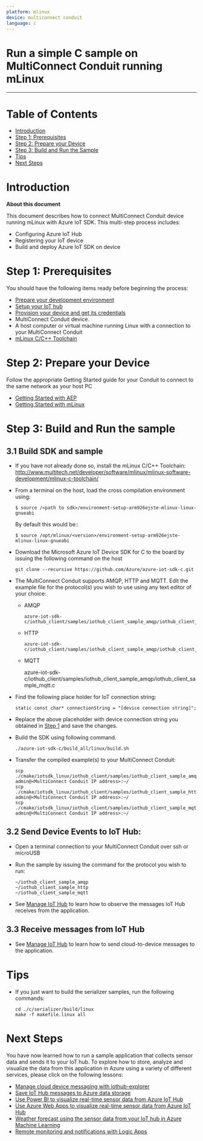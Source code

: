 ```yaml
---
platform: mlinux
device: multiconnect conduit
language: c
---
```


Run a simple C sample on MultiConnect Conduit running mLinux
===
---

# Table of Contents

-   [Introduction](#Introduction)
-   [Step 1: Prerequisites](#Prerequisites)
-   [Step 2: Prepare your Device](#PrepareDevice)
-   [Step 3: Build and Run the Sample](#Build)
-   [Tips](#tips)
-   [Next Steps](#NextSteps)

<a name="Introduction"></a>
# Introduction

**About this document**

This document describes how to connect MultiConnect Conduit device running mLinux with Azure IoT SDK. This multi-step process includes:
-   Configuring Azure IoT Hub
-   Registering your IoT device
-   Build and deploy Azure IoT SDK on device

<a name="Prerequisites"></a>
# Step 1: Prerequisites

You should have the following items ready before beginning the process:

-   [Prepare your development environment][setup-devbox-linux]
-   [Setup your IoT hub][lnk-setup-iot-hub]
-   [Provision your device and get its credentials][lnk-manage-iot-hub]
-   MultiConnect Conduit device.
-   A host computer or virtual machine running Linux with a connection to your MultiConnect Conduit
-   [mLinux C/C++ Toolchain][lnk-mlinux-toolchain]

<a name="PrepareDevice"></a>
# Step 2: Prepare your Device

Follow the appropriate Getting Started guide for your Conduit to connect to the same network as your host PC
-   [Getting Started with AEP][lnk-aep]
-   [Getting Started with mLinux][lnk-mlinux]

<a name="Build"></a>
# Step 3: Build and Run the sample

<a name="Load"></a>
## 3.1 Build SDK and sample

-   If you have not already done so, install the mLinux C/C++ Toolchain: <http://www.multitech.net/developer/software/mlinux/mlinux-software-development/mlinux-c-toolchain/>
-   From a terminal on the host, load the cross compilation environment using:

        $ source /<path to sdk>/environment-setup-arm926ejste-mlinux-linux-gnueabi
	
    By default this would be::
		
        $ source /opt/mlinux/<version>/environment-setup-arm926ejste-mlinux-linux-gnueabi
		
-   Download the Microsoft Azure IoT Device SDK for C to the board by issuing the following command on the host

        git clone --recursive https://github.com/Azure/azure-iot-sdk-c.git

-   The MultiConnect Conduit supports AMQP, HTTP and MQTT.  Edit the example file for the protocol(s) you wish to use using any text editor of your choice:

    -   AMQP

            azure-iot-sdk-c/iothub_client/samples/iothub_client_sample_amqp/iothub_client_sample_amqp.c

    -   HTTP

            azure-iot-sdk-c/iothub_client/samples/iothub_client_sample_amqp/iothub_client_sample_http.c
		
    -    MQTT

            azure-iot-sdk-c/iothub_client/samples/iothub_client_sample_amqp/iothub_client_sample_mqtt.c

-   Find the following place holder for IoT connection string:

        static const char* connectionString = "[device connection string]";

-   Replace the above placeholder with device connection string you obtained in [Step 1](#Prerequisites) and save the changes.

-   Build the SDK using following command.

        ./azure-iot-sdk-c/build_all/linux/build.sh
		
-   Transfer the compiled example(s) to your MultiConnect Conduit:

        scp ./cmake/iotsdk_linux/iothub_client/samples/iothub_client_sample_amqp/iothub_client_sample_amqp admin@<MultiConnect Conduit IP address>:~/
		scp ./cmake/iotsdk_linux/iothub_client/samples/iothub_client_sample_http/iothub_client_sample_http admin@<MultiConnect Conduit IP address>:~/
		scp ./cmake/iotsdk_linux/iothub_client/samples/iothub_client_sample_mqtt/iothub_client_sample_mqtt admin@<MultiConnect Conduit IP address>:~/

## 3.2 Send Device Events to IoT Hub:

-   Open a terminal connection to your MultiConnect Conduit over ssh or microUSB
 
-   Run the sample by issuing the command for the protocol you wish to run:
        
		~/iothub_client_sample_amqp
		~/iothub_client_sample_http
		~/iothub_client_sample_mqtt

-   See [Manage IoT Hub][lnk-manage-iot-hub] to learn how to observe the messages IoT Hub receives from the application.

## 3.3 Receive messages from IoT Hub

-   See [Manage IoT Hub][lnk-manage-iot-hub] to learn how to send cloud-to-device messages to the application.

<a name="tips"></a>
# Tips

-   If you just want to build the serializer samples, run the following commands:

    ```
    cd ./c/serializer/build/linux
    make -f makefile.linux all
    ```

<a name="NextSteps"></a>
# Next Steps

You have now learned how to run a sample application that collects sensor data and sends it to your IoT hub. To explore how to store, analyze and visualize the data from this application in Azure using a variety of different services, please click on the following lessons:

-   [Manage cloud device messaging with iothub-explorer]
-   [Save IoT Hub messages to Azure data storage]
-   [Use Power BI to visualize real-time sensor data from Azure IoT Hub]
-   [Use Azure Web Apps to visualize real-time sensor data from Azure IoT Hub]
-   [Weather forecast using the sensor data from your IoT hub in Azure Machine Learning]
-   [Remote monitoring and notifications with Logic Apps]   

[Manage cloud device messaging with iothub-explorer]: https://docs.microsoft.com/en-us/azure/iot-hub/iot-hub-explorer-cloud-device-messaging
[Save IoT Hub messages to Azure data storage]: https://docs.microsoft.com/en-us/azure/iot-hub/iot-hub-store-data-in-azure-table-storage
[Use Power BI to visualize real-time sensor data from Azure IoT Hub]: https://docs.microsoft.com/en-us/azure/iot-hub/iot-hub-live-data-visualization-in-power-bi
[Use Azure Web Apps to visualize real-time sensor data from Azure IoT Hub]: https://docs.microsoft.com/en-us/azure/iot-hub/iot-hub-live-data-visualization-in-web-apps
[Weather forecast using the sensor data from your IoT hub in Azure Machine Learning]: https://docs.microsoft.com/en-us/azure/iot-hub/iot-hub-weather-forecast-machine-learning
[Remote monitoring and notifications with Logic Apps]: https://docs.microsoft.com/en-us/azure/iot-hub/iot-hub-monitoring-notifications-with-azure-logic-apps
[setup-devbox-linux]: https://github.com/Azure/azure-iot-sdk-c/blob/master/doc/devbox_setup.md
[lnk-setup-iot-hub]: ../setup_iothub.md
[lnk-manage-iot-hub]: ../manage_iot_hub.md
[lnk-mlinux-toolchain]: Toolchain]:http://www.multitech.net/developer/software/mlinux/mlinux-software-development/mlinux-c-toolchain/
[lnk-aep]: http://www.multitech.net/developer/software/aep/getting-started-aep/
[lnk-mlinux]: http://www.multitech.net/developer/software/mlinux/getting-started-with-conduit-mlinux/
